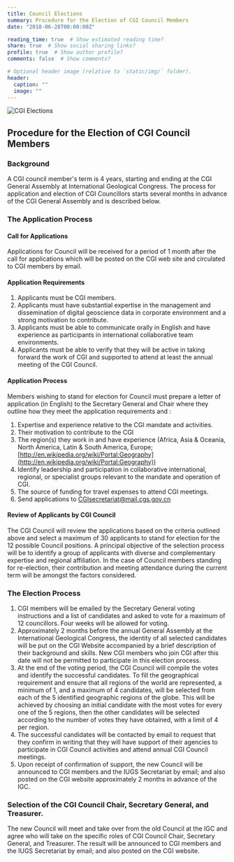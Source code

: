 ```yaml
---
title: Council Elections
summary: Procedure for the Election of CGI Council Members
date: "2018-06-28T00:00:00Z"

reading_time: true  # Show estimated reading time?
share: true  # Show social sharing links?
profile: true  # Show author profile?
comments: false  # Show comments?

# Optional header image (relative to `static/img/` folder).
header:
  caption: ""
  image: ""
---
```


![CGI Elections](/img/cm519.jpg)

Procedure for the Election of CGI Council Members
-------------------------------------------------

### Background

A CGI council member's term is 4 years, starting and ending at the CGI General Assembly at International Geological Congress. The process for application and election of CGI Councillors starts several months in advance of the CGI General Assembly and is described below.

### The Application Process

#### Call for Applications

Applications for Council will be received for a period of 1 month after the call for applications which will be posted on the CGI web site and circulated to CGI members by email.

#### Application Requirements

1.  Applicants must be CGI members.
2.  Applicants must have substantial expertise in the management and dissemination of digital geoscience data in corporate environment and a strong motivation to contribute.
3.  Applicants must be able to communicate orally in English and have experience as participants in international collaborative team environments.
4.  Applicants must be able to verify that they will be active in taking forward the work of CGI and supported to attend at least the annual meeting of the CGI Council.

#### Application Process

Members wishing to stand for election for Council must prepare a letter of application (in English) to the Secretary General and Chair where they outline how they meet the application requirements and :

1.  Expertise and experience relative to the CGI mandate and activities.
2.  Their motivation to contribute to the CGI
3.  The region(s) they work in and have experience (Africa, Asia & Oceania, North America, Latin & South America, Europe; [http://en.wikipedia.org/wiki/Portal:Geography](http://en.wikipedia.org/wiki/Portal:Geography))
4.  Identify leadership and participation in collaborative international, regional, or specialist groups relevant to the mandate and operation of CGI.
5.  The source of funding for travel expenses to attend CGI meetings.
6.  Send applications to [CGIsecretariat@mail.cgs.gov.cn](mailto:CGIsecretariat@mail.cgs.gov.cn)

#### Review of Applicants by CGI Council

The CGI Council will review the applications based on the criteria outlined above and select a maximum of 30 applicants to stand for election for the 12 possible Council positions. A principal objective of the selection process will be to identify a group of applicants with diverse and complementary expertise and regional affiliation. In the case of Council members standing for re-election, their contribution and meeting attendance during the current term will be amongst the factors considered.

### The Election Process

1.  CGI members will be emailed by the Secretary General voting instructions and a list of candidates and asked to vote for a maximum of 12 councillors. Four weeks will be allowed for voting.
2.  Approximately 2 months before the annual General Assembly at the International Geological Congress, the identity of all selected candidates will be put on the CGI Website accompanied by a brief description of their background and skills. New CGI members who join CGI after this date will not be permitted to participate in this election process.
3.  At the end of the voting period, the CGI Council will compile the votes and identify the successful candidates. To fill the geographical requirement and ensure that all regions of the world are represented, a minimum of 1, and a maximum of 4 candidates, will be selected from each of the 5 identified geographic regions of the globe. This will be achieved by choosing an initial candidate with the most votes for every one of the 5 regions, then the other candidates will be selected according to the number of votes they have obtained, with a limit of 4 per region.
4.  The successful candidates will be contacted by email to request that they confirm in writing that they will have support of their agencies to participate in CGI Council activities and attend annual CGI Council meetings.
5.  Upon receipt of confirmation of support, the new Council will be announced to CGI members and the IUGS Secretariat by email; and also posted on the CGI website approximately 2 months in advance of the IGC.

### Selection of the CGI Council Chair, Secretary General, and Treasurer.

The new Council will meet and take over from the old Council at the IGC and agree who will take on the specific roles of CGI Council Chair, Secretary General, and Treasurer. The result will be announced to CGI members and the IUGS Secretariat by email; and also posted on the CGI website.
